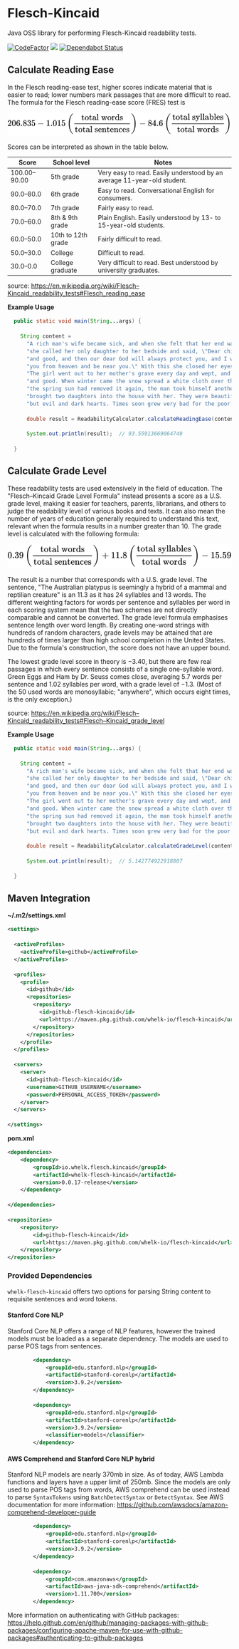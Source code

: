 # Flesch-Kincaid
Java OSS library for performing Flesch-Kincaid readability tests.

[![CodeFactor](https://www.codefactor.io/repository/github/whelk-io/flesch-kincaid/badge)](https://www.codefactor.io/repository/github/whelk-io/flesch-kincaid) ![](https://github.com/whelk-io/flesch-kincaid/workflows/deploy/badge.svg) [![Dependabot Status](https://api.dependabot.com/badges/status?host=github&repo=whelk-io/flesch-kincaid)](https://dependabot.com)

## Calculate Reading Ease
In the Flesch reading-ease test, higher scores indicate material that is easier to read; lower numbers mark passages that are more difficult to read. The formula for the Flesch reading-ease score (FRES) test is

![](/doc/images/reading-ease.svg)

Scores can be interpreted as shown in the table below.

| Score | School level | Notes 
| ----- | ------------ | ----- 
| 100.00–90.00 | 5th grade | Very easy to read. Easily understood by an average 11-year-old student.
| 90.0–80.0 | 6th grade | Easy to read. Conversational English for consumers.
| 80.0–70.0 | 7th grade | Fairly easy to read.
| 70.0–60.0 | 8th & 9th grade | Plain English. Easily understood by 13- to 15-year-old students.
| 60.0–50.0 | 10th to 12th grade | Fairly difficult to read.
| 50.0–30.0 | College | Difficult to read.
| 30.0–0.0 | College graduate | Very difficult to read. Best understood by university graduates.

source: https://en.wikipedia.org/wiki/Flesch–Kincaid_readability_tests#Flesch_reading_ease

**Example Usage**

````java
  public static void main(String...args) {

    String content = 
      "A rich man's wife became sick, and when she felt that her end was drawing near, " +
      "she called her only daughter to her bedside and said, \"Dear child, remain pious " +
      "and good, and then our dear God will always protect you, and I will look down on " +
      "you from heaven and be near you.\" With this she closed her eyes and died. " +
      "The girl went out to her mother's grave every day and wept, and she remained pious " +
      "and good. When winter came the snow spread a white cloth over the grave, and when " +
      "the spring sun had removed it again, the man took himself another wife. This wife " +
      "brought two daughters into the house with her. They were beautiful, with fair faces, " +
      "but evil and dark hearts. Times soon grew very bad for the poor stepchild.";

      double result = ReadabilityCalculator.calculateReadingEase(content);

      System.out.println(result);  // 93.55913669064749

  }
````

## Calculate Grade Level
These readability tests are used extensively in the field of education. The "Flesch–Kincaid Grade Level Formula" instead presents a score as a U.S. grade level, making it easier for teachers, parents, librarians, and others to judge the readability level of various books and texts. It can also mean the number of years of education generally required to understand this text, relevant when the formula results in a number greater than 10. The grade level is calculated with the following formula:

![](doc/images/grade-level.svg)

The result is a number that corresponds with a U.S. grade level. The sentence, "The Australian platypus is seemingly a hybrid of a mammal and reptilian creature" is an 11.3 as it has 24 syllables and 13 words. The different weighting factors for words per sentence and syllables per word in each scoring system mean that the two schemes are not directly comparable and cannot be converted. The grade level formula emphasises sentence length over word length. By creating one-word strings with hundreds of random characters, grade levels may be attained that are hundreds of times larger than high school completion in the United States. Due to the formula's construction, the score does not have an upper bound.

The lowest grade level score in theory is −3.40, but there are few real passages in which every sentence consists of a single one-syllable word. Green Eggs and Ham by Dr. Seuss comes close, averaging 5.7 words per sentence and 1.02 syllables per word, with a grade level of −1.3. (Most of the 50 used words are monosyllabic; "anywhere", which occurs eight times, is the only exception.)

source: https://en.wikipedia.org/wiki/Flesch–Kincaid_readability_tests#Flesch–Kincaid_grade_level

**Example Usage**
````java
  public static void main(String...args) {

    String content = 
      "A rich man's wife became sick, and when she felt that her end was drawing near, " +
      "she called her only daughter to her bedside and said, \"Dear child, remain pious " +
      "and good, and then our dear God will always protect you, and I will look down on " +
      "you from heaven and be near you.\" With this she closed her eyes and died. " +
      "The girl went out to her mother's grave every day and wept, and she remained pious " +
      "and good. When winter came the snow spread a white cloth over the grave, and when " +
      "the spring sun had removed it again, the man took himself another wife. This wife " +
      "brought two daughters into the house with her. They were beautiful, with fair faces, " +
      "but evil and dark hearts. Times soon grew very bad for the poor stepchild.";

      double result = ReadabilityCalculator.calculateGradeLevel(content);

      System.out.println(result);  // 5.142774922918807

  }
````

## Maven Integration


**~/.m2/settings.xml**

````xml
<settings>

  <activeProfiles>
    <activeProfile>github</activeProfile>
  </activeProfiles>

  <profiles>
    <profile>
      <id>github</id>
      <repositories>
        <repository>
          <id>github-flesch-kincaid</id>
          <url>https://maven.pkg.github.com/whelk-io/flesch-kincaid</url>
        </repository>
      </repositories>
    </profile>
  </profiles>

  <servers>
    <server>
      <id>github-flesch-kincaid</id>
      <username>GITHUB_USERNAME</username>
      <password>PERSONAL_ACCESS_TOKEN</password>
    </server>
  </servers>

</settings>
````

**pom.xml**

````xml
<dependencies>
	<dependency>
		<groupId>io.whelk.flesch.kincaid</groupId>
		<artifactId>whelk-flesch-kincaid</artifactId>
		<version>0.0.17-release</version>
	</dependency>

</dependencies>

<repositories>
	<repository>
		<id>github-flesch-kincaid</id>
		<url>https://maven.pkg.github.com/whelk-io/flesch-kincaid</url>
	</repository>
</repositories>
````

### Provided Dependencies

`whelk-flesch-kincaid` offers two options for parsing String content to requisite sentences and word tokens.

#### Stanford Core NLP

Stanford Core NLP offers a range of NLP features, however the trained models must be loaded as a separate dependency. The models are used to parse POS tags from sentences.

````xml
		<dependency>
			<groupId>edu.stanford.nlp</groupId>
			<artifactId>stanford-corenlp</artifactId>
			<version>3.9.2</version>
		</dependency>

		<dependency>
			<groupId>edu.stanford.nlp</groupId>
			<artifactId>stanford-corenlp</artifactId>
			<version>3.9.2</version>
			<classifier>models</classifier>
		</dependency>

````

#### AWS Comprehend and Stanford Core NLP hybrid

Stanford NLP models are nearly 370mb in size. As of today, AWS Lambda functions and layers have a upper limit of 250mb. Since the models are only used to parse POS tags from words, AWS comprehend can be used instead to parse `SyntaxTokens` using `BatchDetectSyntax` or `DetectSyntax`. See AWS documentation for more information: https://github.com/awsdocs/amazon-comprehend-developer-guide

````xml
		<dependency>
			<groupId>edu.stanford.nlp</groupId>
			<artifactId>stanford-corenlp</artifactId>
			<version>3.9.2</version>
		</dependency>

		<dependency>
			<groupId>com.amazonaws</groupId>
			<artifactId>aws-java-sdk-comprehend</artifactId>
			<version>1.11.700</version>
		</dependency>

````

More information on authenticating with GitHub packages: https://help.github.com/en/github/managing-packages-with-github-packages/configuring-apache-maven-for-use-with-github-packages#authenticating-to-github-packages

